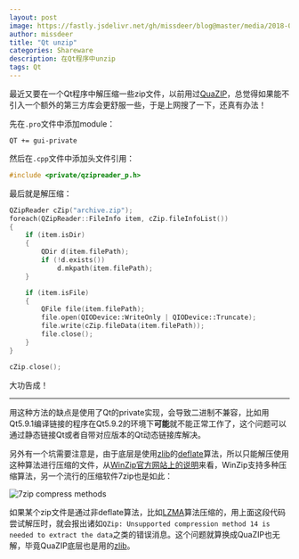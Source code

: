 ```yaml
---
layout: post
image: https://fastly.jsdelivr.net/gh/missdeer/blog@master/media/2018-02-27/7z.png
author: missdeer
title: "Qt unzip"
categories: Shareware
description: 在Qt程序中unzip
tags: Qt
---
```


最近又要在一个Qt程序中解压缩一些zip文件，以前用过[QuaZIP](https://sourceforge.net/projects/quazip/)，总觉得如果能不引入一个额外的第三方库会更舒服一些，于是上网搜了一下，还真有办法！

先在`.pro`文件中添加module：

```
QT += gui-private
```

然后在`.cpp`文件中添加头文件引用：

```cpp
#include <private/qzipreader_p.h>
```

最后就是解压缩：

```cpp
QZipReader cZip("archive.zip");
foreach(QZipReader::FileInfo item, cZip.fileInfoList())
{
    if (item.isDir)
    {
        QDir d(item.filePath);
        if (!d.exists())
            d.mkpath(item.filePath);
    }

    if (item.isFile)
    {
        QFile file(item.filePath);
        file.open(QIODevice::WriteOnly | QIODevice::Truncate);
        file.write(cZip.fileData(item.filePath));
        file.close();
    }
}

cZip.close();
```

大功告成！

----

用这种方法的缺点是使用了Qt的private实现，会导致二进制不兼容，比如用Qt5.9.1编译链接的程序在Qt5.9.2的环境下**可能**就不能正常工作了，这个问题可以通过静态链接Qt或者自带对应版本的Qt动态链接库解决。

另外有一个坑需要注意是，由于底层是使用[zlib](https://zlib.net/)的[deflate](https://en.wikipedia.org/wiki/DEFLATE)算法，所以只能解压使用这种算法进行压缩的文件，从[WinZip官方网站上的说明](http://www.winzip.com/wz54.htm)来看，WinZip支持多种压缩算法，另一个流行的压缩软件7zip也是如此：

![7zip compress methods](https://fastly.jsdelivr.net/gh/missdeer/blog@master/media/2018-02-27/7z.png)

如果某个zip文件是通过非deflate算法，比如[LZMA](https://en.wikipedia.org/wiki/Lempel%E2%80%93Ziv%E2%80%93Markov_chain_algorithm)算法压缩的，用上面这段代码尝试解压时，就会报出诸如`QZip: Unsupported compression method 14 is needed to extract the data`之类的错误消息。这个问题就算换成QuaZIP也无解，毕竟QuaZIP底层也是用的[zlib](https://zlib.net/)。

